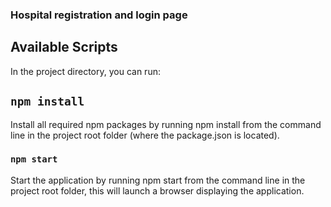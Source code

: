 ### Hospital registration and login page

## Available Scripts

In the project directory, you can run:

## `npm install`
Install all required npm packages by running  npm install from the command line in the project root folder (where the package.json is located).

### `npm start`
Start the application by running npm start from the command line in the project root folder, this will launch a browser displaying the application.